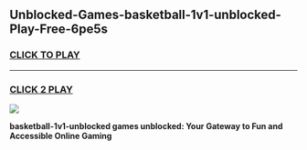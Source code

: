 
## Unblocked-Games-basketball-1v1-unblocked-Play-Free-6pe5s
<h3>
<a href="https://premium76.site?title=basketball-1v1-unblocked&ref=20M">CLICK TO PLAY</a></h3>
<hr>

<h3>
<a href="https://premium76.site?title=basketball-1v1-unblocked&ref=20M">CLICK 2 PLAY</a>
  
</h3>

<a href="https://premium76.site?title=basketball-1v1-unblocked&ref=19M"><img src="https://clearcache.store/games.png"></a>


**basketball-1v1-unblocked games unblocked: Your Gateway to Fun and Accessible Online Gaming**
